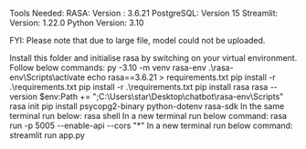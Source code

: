 Tools Needed:
RASA: Version : 3.6.21
PostgreSQL: Version 15
Streamlit: Version: 1.22.0
Python Version: 3.10

FYI: Please note that due to large file, model could not be uploaded.

Install this folder and initialise rasa by switching on your virtual environment.
Follow below commands:
py -3.10 -m venv rasa-env
.\rasa-env\Scripts\activate
echo rasa==3.6.21 > requirements.txt
pip install -r .\requirements.txt
pip install -r .\requirements.txt
pip install rasa
rasa --version
$env:Path += ";C:\Users\star\Desktop\chatbot\rasa-env\Scripts"
rasa init
pip install psycopg2-binary python-dotenv rasa-sdk
In the same terminal run below:
rasa shell
In a new terminal run below command:
rasa run -p 5005 --enable-api --cors "*"
In a new terminal run below command:
streamlit run app.py  
